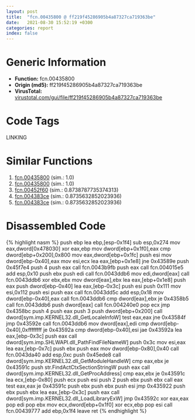 ```yaml
---
layout: post
title:  "fcn.00435800 @ ff219f45286905b4a87327ca719363be"
date:   2021-08-30 15:52:19 +0300
categories: report
index: false
---
```


# Generic Information
- **Function:** fcn.00435800
- **Origin (md5):** ff219f45286905b4a87327ca719363be
- **VirusTotal:** [virustotal.com/gui/file/ff219f45286905b4a87327ca719363be][virustotal_ref]

# Code Tags
<span class="tag" id="LINKING">LINKING</span>


# Similar Functions

1. [fcn.00435800][similar_1_ref] (sim.: 1.0)
2. [fcn.00435800][similar_2_ref] (sim.: 1.0)
3. [fcn.00452f60][similar_3_ref] (sim.: 0.8738787735374313)
4. [fcn.004383ce][similar_4_ref] (sim.: 0.8735632852023936)
5. [fcn.004383ce][similar_5_ref] (sim.: 0.8735632852023936)


# Disassembled Code

{% highlight nasm %}
push ebp
lea ebp,[esp-0x1f4]
sub esp,0x274
mov eax,dword[0x478030]
xor eax,ebp
mov dword[ebp+0x1f0],eax
cmp dword[ebp+0x200],0x800
mov eax,dword[ebp+0x1fc]
push esi
mov dword[ebp-0x40],eax
mov esi,ecx
lea eax,[ebp+0x1e8]
jne 0x43589e
push 0x45f7e4
push 4
push eax
call fcn.0043b9fb
push eax
call fcn.004015e5
add esp,0x10
push ebx
push edi
call fcn.0043ddb6
mov edi,dword[eax]
call fcn.0043ddb6
xor ebx,ebx
mov dword[eax],ebx
lea eax,[ebp+0x1e8]
push eax
push dword[ebp-0x40]
lea eax,[ebp-0x3c]
push esi
push 0x111
mov esi,0x112
push esi
push eax
call fcn.0043dd5c
add esp,0x18
mov dword[ebp-0x40],eax
call fcn.0043ddb6
cmp dword[eax],ebx
je 0x4358b5
call fcn.0043ddb6
push dword[eax]
call fcn.004240e0
pop ecx
jmp 0x4358bc
push 4
push eax
push 3
push dword[ebp+0x200]
call dword[sym.imp.KERNEL32.dll_GetLocaleInfoW]
test eax,eax
jne 0x43584f
jmp 0x43592e
call fcn.0043ddb6
mov dword[eax],edi
cmp dword[ebp-0x40],0xffffffff
je 0x43592a
cmp dword[ebp-0x40],esi
jae 0x43592a
lea eax,[ebp-0x3c]
push eax
call dword[sym.imp.SHLWAPI.dll_PathFindFileNameW]
push 0x3c
mov esi,eax
lea eax,[ebp-0x7c]
push ebx
push eax
mov dword[ebp-0x80],0x40
call fcn.0043da40
add esp,0xc
push 0x45ede8
call dword[sym.imp.KERNEL32.dll_GetModuleHandleW]
cmp eax,ebx
je 0x43591c
push str.FindActCtxSectionStringW
push eax
call dword[sym.imp.KERNEL32.dll_GetProcAddress]
cmp eax,ebx
je 0x43591c
lea ecx,[ebp-0x80]
push ecx
push esi
push 2
push ebx
push ebx
call eax
test eax,eax
je 0x43591c
push ebx
push ebx
push esi
jmp 0x435922
push ebx
push ebx
lea eax,[ebp-0x3c]
push eax
call dword[sym.imp.KERNEL32.dll_LoadLibraryExW]
jmp 0x43592c
xor eax,eax
pop edi
pop ebx
mov ecx,dword[ebp+0x1f0]
xor ecx,ebp
pop esi
call fcn.00439777
add ebp,0x1f4
leave 
ret 
{% endhighlight %}


[similar_1_ref]: /report/fcn.00435800@44e1ffcf4e71f4505c09d520fd75f1e4
[similar_2_ref]: /report/fcn.00435800@8e21fa3f0489a6a256cf202e57f712bc
[similar_3_ref]: /report/fcn.00452f60@289859175c221b107317af7727d26c17
[similar_4_ref]: /report/fcn.004383ce@ff219f45286905b4a87327ca719363be
[similar_5_ref]: /report/fcn.004383ce@8e21fa3f0489a6a256cf202e57f712bc
[virustotal_ref]: https://www.virustotal.com/gui/file/ff219f45286905b4a87327ca719363be